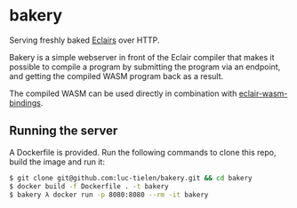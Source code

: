 # bakery

Serving freshly baked [Eclairs](https://github.com/luc-tielen/eclair-lang) over HTTP.

Bakery is a simple webserver in front of the Eclair compiler that makes it
possible to compile a program by submitting the program via an endpoint, and
getting the compiled WASM program back as a result.

The compiled WASM can be used directly in combination with
[eclair-wasm-bindings](https://github.com/luc-tielen/eclair-wasm-bindings).

## Running the server

A Dockerfile is provided. Run the following commands to clone this repo, build
the image and run it:

```bash
$ git clone git@github.com:luc-tielen/bakery.git && cd bakery
$ docker build -f Dockerfile . -t bakery
$ bakery λ docker run -p 8080:8080 --rm -it bakery
```
